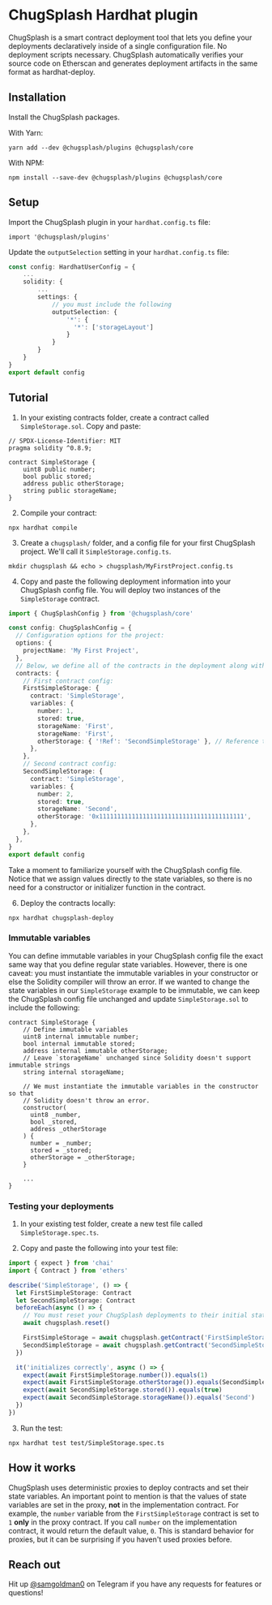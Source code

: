 # ChugSplash Hardhat plugin

ChugSplash is a smart contract deployment tool that lets you define your deployments declaratively inside of a single configuration file. No deployment scripts necessary. ChugSplash automatically verifies your source code on Etherscan and generates deployment artifacts in the same format as hardhat-deploy.

## Installation
Install the ChugSplash packages.

With Yarn:
```
yarn add --dev @chugsplash/plugins @chugsplash/core
```
With NPM:
```
npm install --save-dev @chugsplash/plugins @chugsplash/core
```

## Setup
Import the ChugSplash plugin in your `hardhat.config.ts` file:
```
import '@chugsplash/plugins'
```

Update the `outputSelection` setting in your `hardhat.config.ts` file:
```typescript
const config: HardhatUserConfig = {
    ...
    solidity: {
        ...
        settings: {
            // you must include the following
            outputSelection: {
                '*': {
                  '*': ['storageLayout']
                }
            }
        }
    }
}
export default config
```

## Tutorial
1. In your existing contracts folder, create a contract called `SimpleStorage.sol`. Copy and paste:
```solidity
// SPDX-License-Identifier: MIT
pragma solidity ^0.8.9;

contract SimpleStorage {
    uint8 public number;
    bool public stored;
    address public otherStorage;
    string public storageName;
}
```

2. Compile your contract:
```
npx hardhat compile
```

3. Create a `chugsplash/` folder, and a config file for your first ChugSplash project. We'll call it `SimpleStorage.config.ts`.
```
mkdir chugsplash && echo > chugsplash/MyFirstProject.config.ts
```

4. Copy and paste the following deployment information into your ChugSplash config file. You will deploy two instances of the `SimpleStorage` contract.
```typescript
import { ChugSplashConfig } from '@chugsplash/core'

const config: ChugSplashConfig = {
  // Configuration options for the project:
  options: {
    projectName: 'My First Project',
  },
  // Below, we define all of the contracts in the deployment along with their state variables.
  contracts: {
    // First contract config:
    FirstSimpleStorage: {
      contract: 'SimpleStorage',
      variables: {
        number: 1,
        stored: true,
        storageName: 'First',
        storageName: 'First',
        otherStorage: { '!Ref': 'SecondSimpleStorage' }, // Reference to SecondSimpleStorage
      },
    },
    // Second contract config:
    SecondSimpleStorage: {
      contract: 'SimpleStorage',
      variables: {
        number: 2,
        stored: true,
        storageName: 'Second',
        otherStorage: '0x1111111111111111111111111111111111111111',
      },
    },
  },
}
export default config
```

Take a moment to familiarize yourself with the ChugSplash config file. Notice that we assign values directly to the state variables, so there is no need for a constructor or initializer function in the contract.

6. Deploy the contracts locally:
```
npx hardhat chugsplash-deploy
```

### Immutable variables
You can define immutable variables in your ChugSplash config file the exact same way that you define regular state variables. However, there is one caveat: you must instantiate the immutable variables in your constructor or else the Solidity compiler will throw an error. If we wanted to change the state variables in our `SimpleStorage` example to be immutable, we can keep the ChugSplash config file unchanged and update `SimpleStorage.sol` to include the following:
```solidity
contract SimpleStorage {
    // Define immutable variables
    uint8 internal immutable number;
    bool internal immutable stored;
    address internal immutable otherStorage;
    // Leave `storageName` unchanged since Solidity doesn't support immutable strings
    string internal storageName;

    // We must instantiate the immutable variables in the constructor so that
    // Solidity doesn't throw an error.
    constructor(
      uint8 _number,
      bool _stored,
      address _otherStorage
    ) {
      number = _number;
      stored = _stored;
      otherStorage = _otherStorage;
    }

    ...
}
```

### Testing your deployments

1. In your existing test folder, create a new test file called `SimpleStorage.spec.ts`.

2. Copy and paste the following into your test file:
```typescript
import { expect } from 'chai'
import { Contract } from 'ethers'

describe('SimpleStorage', () => {
  let FirstSimpleStorage: Contract
  let SecondSimpleStorage: Contract
  beforeEach(async () => {
    // You must reset your ChugSplash deployments to their initial state here
    await chugsplash.reset()

    FirstSimpleStorage = await chugsplash.getContract('FirstSimpleStorage')
    SecondSimpleStorage = await chugsplash.getContract('SecondSimpleStorage')
  })

  it('initializes correctly', async () => {
    expect(await FirstSimpleStorage.number()).equals(1)
    expect(await FirstSimpleStorage.otherStorage()).equals(SecondSimpleStorage.address)
    expect(await SecondSimpleStorage.stored()).equals(true)
    expect(await SecondSimpleStorage.storageName()).equals('Second')
  })
})
```

3. Run the test:
```
npx hardhat test test/SimpleStorage.spec.ts
```

## How it works

ChugSplash uses deterministic proxies to deploy contracts and set their state variables. An important point to mention is that the values of state variables are set in the proxy, **not** in the implementation contract. For example, the `number` variable from the `FirstSimpleStorage` contract is set to `1` **only** in the proxy contract. If you call `number` on the implementation contract, it would return the default value, `0`. This is standard behavior for proxies, but it can be surprising if you haven't used proxies before.

## Reach out

Hit up [@samgoldman0](https://t.me/samgoldman0) on Telegram if you have any requests for features or questions!
